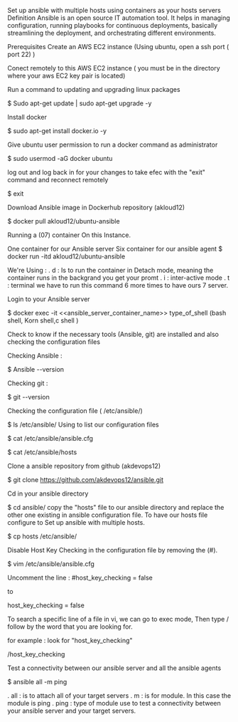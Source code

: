 Set up ansible with multiple hosts using containers as your hosts servers
Definition
Ansible is an open source IT automation tool. It helps in managing configuration, running playbooks for continuous deployments, basically streamlining the deployment, and orchestrating different environments.

Prerequisites
Create an AWS EC2 instance (Using ubuntu, open a ssh port ( port 22) )

Conect remotely to this AWS EC2 instance ( you must be in the directory where your aws EC2 key pair is located)

Run a command to updating and upgrading linux packages

$ Sudo apt-get update | sudo apt-get upgrade -y

Install docker

$ sudo apt-get install docker.io -y

Give ubuntu user permission to run a docker command as administrator

$ sudo usermod -aG docker ubuntu

log out and log back in for your changes to take efec with the "exit" command and reconnect remotely

$ exit

Download Ansible image in Dockerhub repository (akloud12)

$ docker pull akloud12/ubuntu-ansible

Running a (07) container On this Instance.

One container for our Ansible server
Six container for our ansible agent
$ docker run -itd akloud12/ubuntu-ansible

We're Using : . d : Is to run the container in Detach mode, meaning the container runs in the backgrand you get your promt . i : inter-active mode . t : terminal
we have to run this command 6 more times to have ours 7 server.

Login to your Ansible server

$ docker exec -it <<ansible_server_container_name>> type_of_shell (bash shell, Korn shell,c shell )

Check to know if the necessary tools (Ansible, git) are installed and also checking the configuration files

Checking Ansible :

$ Ansible --version

Checking git :

$ git --version

Checking the configuration file ( /etc/ansible/)

$ ls /etc/ansible/
Using to list our configuration files

$ cat /etc/ansible/ansible.cfg

$ cat /etc/ansible/hosts

Clone a ansible repository from github (akdevops12)

$ git clone https://github.com/akdevops12/ansible.git

Cd in your ansible directory

$ cd ansible/
copy the "hosts" file to our ansible directory and replace the other one existing in ansible configuration file. To have our hosts file configure to Set up ansible with multiple hosts.

$ cp hosts /etc/ansible/

Disable Host Key Checking in the configuration file by removing the (#).

$ vim /etc/ansible/ansible.cfg

Uncomment the line : #host_key_checking = false

to

host_key_checking = false

To search a specific line of a file in vi, we can go to exec mode, Then type / follow by the word that you are looking for.

for example : look for "host_key_checking"

/host_key_checking

Test a connectivity between our ansible server and all the ansible agents

$ ansible all -m ping

. all : is to attach all of your target servers . m : is for module. In this case the module is ping . ping : type of module use to test a connectivity between your ansible server and your target servers.